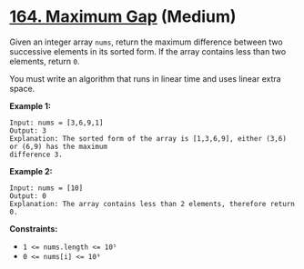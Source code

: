 # [164. Maximum Gap][link] (Medium)

[link]: https://leetcode.com/problems/maximum-gap/

Given an integer array `nums`, return the maximum difference between two successive elements in its
sorted form. If the array contains less than two elements, return `0`.

You must write an algorithm that runs in linear time and uses linear extra space.

**Example 1:**

```
Input: nums = [3,6,9,1]
Output: 3
Explanation: The sorted form of the array is [1,3,6,9], either (3,6) or (6,9) has the maximum
difference 3.
```

**Example 2:**

```
Input: nums = [10]
Output: 0
Explanation: The array contains less than 2 elements, therefore return 0.
```

**Constraints:**

- `1 <= nums.length <= 10⁵`
- `0 <= nums[i] <= 10⁹`
